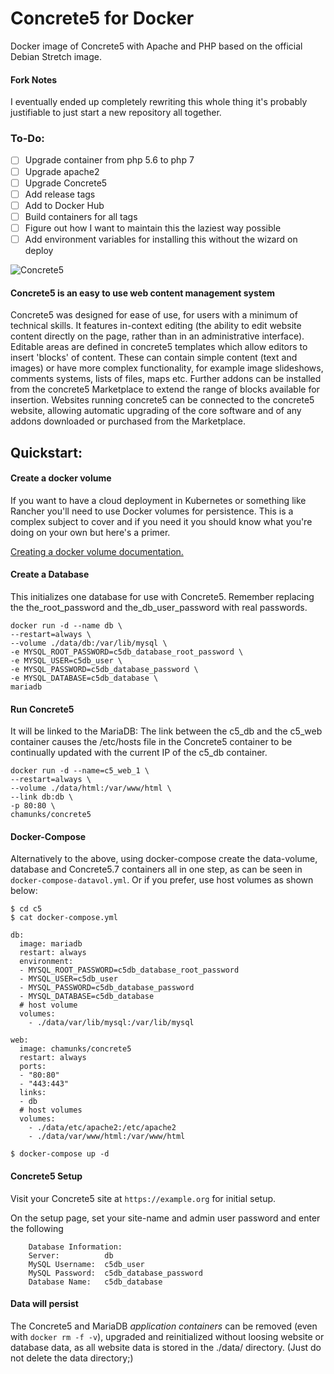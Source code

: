 # Concrete5 for Docker

Docker image of Concrete5 with Apache and PHP based on the official Debian Stretch image.

#### Fork Notes
I eventually ended up completely rewriting this whole thing it's probably justifiable to just start a new repository all together.

### To-Do:
 * [ ] Upgrade container from php 5.6 to php 7
 * [ ] Upgrade apache2
 * [ ] Upgrade Concrete5
 * [ ] Add release tags
 * [ ] Add to Docker Hub
 * [ ] Build containers for all tags
 * [ ] Figure out how I want to maintain this the laziest way possible
 * [ ] Add environment variables for installing this without the wizard on deploy

![Concrete5](https://www.concrete5.org/themes/version_4/images/logo.png "Concrete5 logo")
#### Concrete5 is an easy to use web content management system

Concrete5 was designed for ease of use, for users with a minimum of technical skills. It features in-context editing (the ability to edit website content directly on the page, rather than in an administrative interface). Editable areas are defined in concrete5 templates which allow editors to insert 'blocks' of content. These can contain simple content (text and images) or have more complex functionality, for example image slideshows, comments systems, lists of files, maps etc. Further addons can be installed from the concrete5 Marketplace to extend the range of blocks available for insertion. Websites running concrete5 can be connected to the concrete5 website, allowing automatic upgrading of the core software and of any addons downloaded or purchased from the Marketplace.

## Quickstart:

#### Create a docker volume

If you want to have a cloud deployment in Kubernetes or something like Rancher you'll need to use Docker volumes for persistence.  This is a complex subject to cover and if you need it you should know what you're doing on your own but here's a primer.

[Creating a docker volume documentation.](https://docs.docker.com/engine/reference/commandline/volume_create/#extended-description)

#### Create a Database
This initializes one database for use with Concrete5. Remember replacing the the_root_password and the_db_user_password with real passwords.
```
docker run -d --name db \
--restart=always \
--volume ./data/db:/var/lib/mysql \
-e MYSQL_ROOT_PASSWORD=c5db_database_root_password \
-e MYSQL_USER=c5db_user \
-e MYSQL_PASSWORD=c5db_database_password \
-e MYSQL_DATABASE=c5db_database \
mariadb
```
#### Run Concrete5
It  will be linked to the MariaDB: The link between the c5_db and the c5_web container causes the /etc/hosts file in the Concrete5 container to be continually updated with the current IP of the c5_db container.
```
docker run -d --name=c5_web_1 \
--restart=always \
--volume ./data/html:/var/www/html \
--link db:db \
-p 80:80 \
chamunks/concrete5
```				   

#### Docker-Compose
Alternatively to the above, using docker-compose create the data-volume, database and Concrete5.7 containers all in one step, as can be seen in `docker-compose-datavol.yml`. Or if you prefer, use host volumes as shown below:

```
$ cd c5
$ cat docker-compose.yml

db:
  image: mariadb
  restart: always
  environment:
  - MYSQL_ROOT_PASSWORD=c5db_database_root_password
  - MYSQL_USER=c5db_user
  - MYSQL_PASSWORD=c5db_database_password
  - MYSQL_DATABASE=c5db_database
  # host volume
  volumes:
    - ./data/var/lib/mysql:/var/lib/mysql

web:
  image: chamunks/concrete5
  restart: always
  ports:
  - "80:80"
  - "443:443"
  links:
  - db
  # host volumes
  volumes:
    - ./data/etc/apache2:/etc/apache2
    - ./data/var/www/html:/var/www/html

$ docker-compose up -d
```

#### Concrete5 Setup
Visit your Concrete5 site at `https://example.org` for initial setup.

On the setup page, set your site-name and admin user password and enter the following

		Database Information:
		Server:          db
		MySQL Username:  c5db_user
		MySQL Password:  c5db_database_password
		Database Name:   c5db_database

#### Data will persist
The Concrete5 and MariaDB *application containers* can be removed (even with `docker rm -f -v`), upgraded and reinitialized without loosing website or database data, as all website data is stored in the ./data/ directory. (Just do not delete the data directory;)
